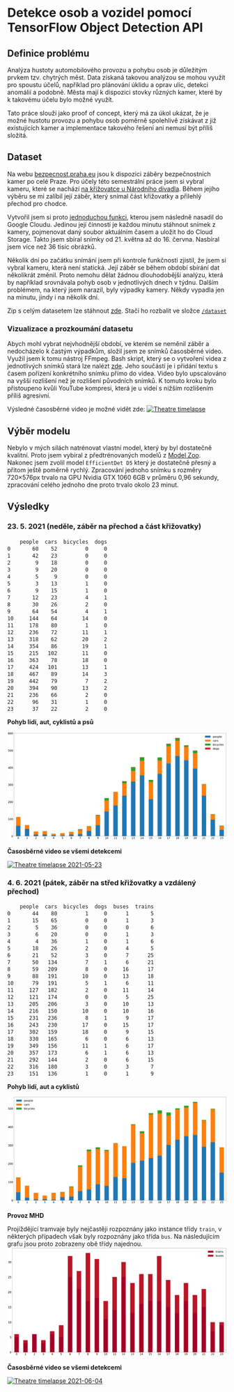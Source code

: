 # Detekce osob a vozidel pomocí TensorFlow Object Detection API

## Definice problému

Analýza hustoty automobilového provozu a pohybu osob je důležitým prvkem tzv. chytrých měst. Data získaná takovou analýzou se mohou využít pro spoustu účelů, například pro plánování úklidu a oprav ulic, detekci anomálií a podobně. Města mají k dispozici stovky různých kamer, které by k takovému účelu bylo možné využít.

Tato práce slouží jako proof of concept, který má za úkol ukázat, že je možné hustotu provozu a pohybu osob poměrně spolehlivě získávat z již existujících kamer a implementace takového řešení ani nemusí být příliš složitá.

## Dataset

Na webu [bezpecnost.praha.eu](https://bezpecnost.praha.eu/mapy/kamery) jsou k dispozici záběry bezpečnostních kamer po celé Praze. Pro účely této semestrální práce jsem si vybral kameru, které se nachází [na křižovatce u Národního divadla](https://mapy.cz/s/cabanukoza). Během jejího výběru se mi zalíbil její záběr, který snímal část křižovatky a přilehlý přechod pro chodce.

Vytvořil jsem si proto [jednoduchou funkci](./images_fetcher/main.py), kterou jsem následně nasadil do Google Cloudu. Jedinou její činností je každou minutu stáhnout snímek z kamery, pojmenovat daný soubor aktuálním časem a uložit ho do Cloud Storage. Takto jsem sbíral snímky od 21. května až do 16. června. Nasbíral jsem více než 36 tisíc obrázků.

Několik dní po začátku snímání jsem při kontrole funkčnosti zjistil, že jsem si vybral kameru, která není statická. Její záběr se během období sbírání dat několikrát změnil. Proto nemohu dělat žádnou dlouhodobější analýzu, která by například srovnávala pohyb osob v jednotlivých dnech v týdnu. Dalším problémem, na který jsem narazil, byly výpadky kamery. Někdy vypadla jen na minutu, jindy i na několik dní.

Zip s celým datasetem lze stáhnout [zde](https://vse-my.sharepoint.com/:u:/g/personal/hovp01_vse_cz/EWZGoaK7jbxEsKT12tRn87gBGdICTHcTGryvv2qo-DDXJA?e=6Oy0HR). Stačí ho rozbalit ve složce [`/dataset`](/dataset)

### Vizualizace a prozkoumání datasetu

Abych mohl vybrat nejvhodnější období, ve kterém se neměnil záběr a nedocházelo k častým výpadkům, složil jsem ze snímků časosběrné video. Využil jsem k tomu nástroj FFmpeg. Bash skript, který se o vytvoření videa z jednotlivých snímků stará lze nalézt [zde](./dataset/generate_video.sh). Jeho součástí je i přidání textu s časem pořízení konkrétního snímku přímo do videa. Video bylo upscalováno na vyšší rozlišení než je rozlišení původních snímků. K tomuto kroku bylo přistoupeno kvůli YouTube kompresi, která je u videí s nižším rozlišením příliš agresivní.

Výsledné časosběrné video je možné vidět zde:
[![Theatre timelapse](https://i.ytimg.com/vi/043zAO5q1bg/maxresdefault.jpg)](https://youtu.be/043zAO5q1bg "Theatre timelapse")

## Výběr modelu

Nebylo v mých silách natrénovat vlastní model, který by byl dostatečně kvalitní. Proto jsem vybíral z předtrénovaných modelů z [Model Zoo](https://github.com/tensorflow/models/blob/master/research/object_detection/g3doc/tf2_detection_zoo.md). Nakonec jsem zvolil model `EfficientDet D5` který je dostatečně přesný a přitom ještě poměrně rychlý. Zpracování jednoho snímku s rozměry 720×576px trvalo na GPU Nvidia GTX 1060 6GB v průměru 0,96 sekundy, zpracování celého jednoho dne proto trvalo okolo 23 minut.

## Výsledky

### 23. 5. 2021 (neděle, záběr na přechod a část křižovatky)

```
    people  cars  bicycles  dogs
0       60    52         0     0
1       42    23         0     0
2        9    18         0     0
3        9    20         0     0
4        5     9         0     0
5        3    13         1     0
6        9    15         1     0
7       12    23         4     1
8       30    26         2     0
9       64    54         4     1
10     144    64        14     0
11     178    80         1     0
12     236    72        11     1
13     318    62        20     2
14     354    86        19     1
15     215   102        11     0
16     363    78        18     0
17     424   101        13     1
18     467    89        14     3
19     442    79         7     2
20     394    90        13     2
21     236    66         2     0
22      96    31         1     0
23      37    22         2     0
```

**Pohyb lidí, aut, cyklistů a psů**

![2021-05-23](./assets/2021-05-23_chart.png)

**Časosběrné video se všemi detekcemi**

[![Theatre timelapse 2021-05-23](https://i.ytimg.com/vi/C1Z0GIxqxRU/maxresdefault.jpg)](https://youtu.be/C1Z0GIxqxRU "Theatre timelapse 2021-05-23")

### 4. 6. 2021 (pátek, záběr na střed křižovatky a vzdálený přechod)

```
    people  cars  bicycles  dogs  buses  trains
0       44    80         1     0      1       5
1       15    65         0     0      1       3
2        5    36         0     0      0       6
3        6    20         0     0      1       3
4        4    36         1     0      1       6
5       18    26         2     0      4       5
6       21    52         3     0      7      25
7       50   134         7     1      6      21
8       59   209         8     0     16      17
9       88   191        10     0     13      18
10      79   191         5     1      6      11
11     127   182         2     0     11      14
12     121   174         0     0      5      25
13     205   206         3     0     10      13
14     216   150        10     0     10      16
15     231   236         8     1      9      17
16     243   230        17     0     15      17
17     302   159        18     0      9      15
18     330   165         6     0      6      13
19     349   156        11     1      6      17
20     357   173         6     1      6      13
21     292   144         2     0      6      15
22     316   180         3     0      3       7
23     151   136         1     0      1       9

```

**Pohyb lidí, aut a cyklistů**

![2021-06-04](./assets/2021-06-04_chart.png)

**Provoz MHD**

Projíždějící tramvaje byly nejčastěji rozpoznány jako instance třídy `train`, v některých případech však byly rozpoznány jako třída `bus`. Na následujícím grafu jsou proto zobrazeny obě třídy najednou.
![2021-06-04 public transport](./assets/2021-06-04_chart_public_transport.png)

**Časosběrné video se všemi detekcemi**

[![Theatre timelapse 2021-06-04](https://i.ytimg.com/vi/DByjZ2WLxfk/maxresdefault.jpg)](https://youtu.be/DByjZ2WLxfk "Theatre timelapse 2021-06-04")
